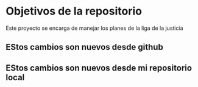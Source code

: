 # Objetivos de la repositorio

Este proyecto se encarga de manejar los planes de la liga de la justicia

## EStos cambios son nuevos desde github
## EStos cambios son nuevos desde mi repositorio local
